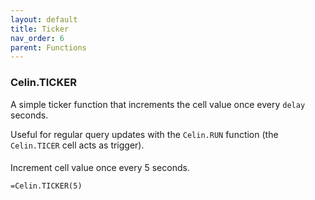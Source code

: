 ```yaml
---
layout: default
title: Ticker
nav_order: 6
parent: Functions
---
```


### Celin.TICKER

A simple ticker function that increments the cell value once every `delay` seconds.

Useful for regular query updates with the `Celin.RUN` function (the `Celin.TICER` cell acts as trigger).

####

Increment cell value once every 5 seconds.

```
=Celin.TICKER(5)
```
